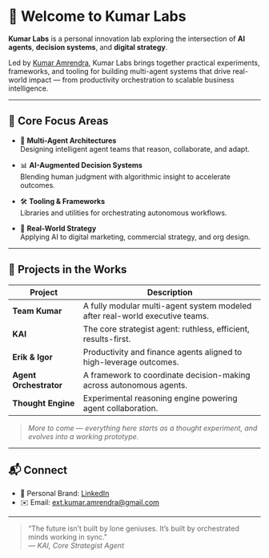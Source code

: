 # 👋 Welcome to Kumar Labs

**Kumar Labs** is a personal innovation lab exploring the intersection of **AI agents**, **decision systems**, and **digital strategy**.

Led by [Kumar Amrendra](https://www.linkedin.com/in/kumaramrendra/), Kumar Labs brings together practical experiments, frameworks, and tooling for building multi-agent systems that drive real-world impact — from productivity orchestration to scalable business intelligence.

---

## 🧠 Core Focus Areas

- 🤖 **Multi-Agent Architectures**  
  Designing intelligent agent teams that reason, collaborate, and adapt.

- 📊 **AI-Augmented Decision Systems**  
  Blending human judgment with algorithmic insight to accelerate outcomes.

- 🛠️ **Tooling & Frameworks**  
  Libraries and utilities for orchestrating autonomous workflows.

- 🎯 **Real-World Strategy**  
  Applying AI to digital marketing, commercial strategy, and org design.

---

## 🚀 Projects in the Works

| Project | Description |
|--------|-------------|
| **Team Kumar** | A fully modular multi-agent system modeled after real-world executive teams. |
| **KAI** | The core strategist agent: ruthless, efficient, results-first. |
| **Erik & Igor** | Productivity and finance agents aligned to high-leverage outcomes. |
| **Agent Orchestrator** | A framework to coordinate decision-making across autonomous agents. |
| **Thought Engine** | Experimental reasoning engine powering agent collaboration. |

> *More to come — everything here starts as a thought experiment, and evolves into a working prototype.*

---

## 📬 Connect

- 🧠 Personal Brand: [LinkedIn](https://www.linkedin.com/in/kumaramrendra/)
- ✉️ Email: [ext.kumar.amrendra@gmail.com](mailto:ext.kumar.amrendra@gmail.com)

---

> “The future isn’t built by lone geniuses. It’s built by orchestrated minds working in sync.”  
> — *KAI, Core Strategist Agent*
